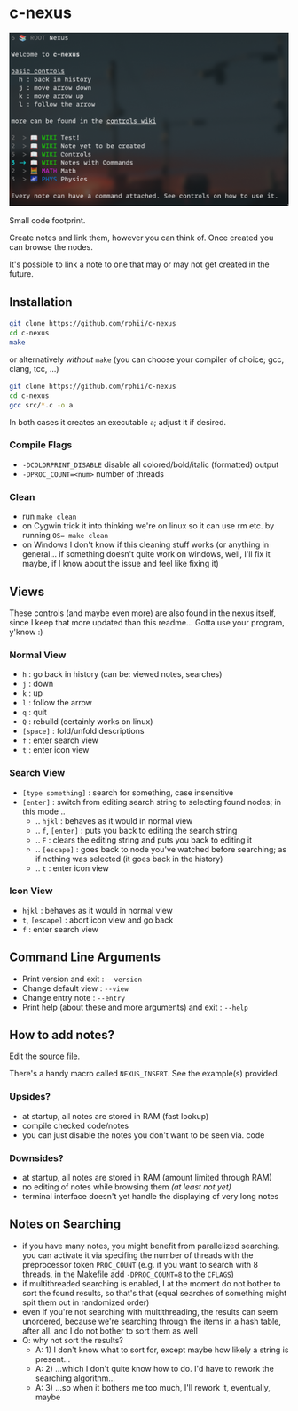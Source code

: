 # c-nexus

![alt text](images/start.png)

Small code footprint.

Create notes and link them, however you can think of. Once created you can browse the nodes.

It's possible to link a note to one that may or may not get created in the future.

## Installation

```sh
git clone https://github.com/rphii/c-nexus
cd c-nexus
make
```

or alternatively *without* `make` (you can choose your compiler of choice; gcc, clang, tcc, ...)

```sh
git clone https://github.com/rphii/c-nexus
cd c-nexus
gcc src/*.c -o a
```

In both cases it creates an executable `a`; adjust it if desired.

### Compile Flags

- `-DCOLORPRINT_DISABLE` disable all colored/bold/italic (formatted) output
- `-DPROC_COUNT=<num>` number of threads

### Clean

- run `make clean`
- on Cygwin trick it into thinking we're on linux so it can use rm etc. by running `OS= make clean`
- on Windows I don't know if this cleaning stuff works (or anything in general... if something
  doesn't quite work on windows, well, I'll fix it maybe, if I know about the issue and feel like
  fixing it)

## Views

These controls (and maybe even more) are also found in the nexus itself, since I keep that more
updated than this readme... Gotta use your program, y'know :)

### Normal View
- ``h`` : go back in history (can be: viewed notes, searches)
- ``j`` : down
- ``k`` : up
- ``l`` : follow the arrow
- ``q`` : quit
- ``Q`` : rebuild (certainly works on linux)
- ``[space]`` : fold/unfold descriptions
- ``f`` : enter search view
- ``t`` : enter icon view

### Search View
- ``[type something]`` : search for something, case insensitive
- ``[enter]`` : switch from editing search string to selecting found nodes; in this mode ..
    - .. `hjkl` : behaves as it would in normal view
    - .. `f`, `[enter]` : puts you back to editing the search string
    - .. `F` : clears the editing string and puts you back to editing it
    - .. `[escape]` : goes back to node you've watched before searching; as if nothing was
      selected (it goes back in the history)
    - .. ``t`` : enter icon view

### Icon View
- `hjkl` : behaves as it would in normal view
- ``t``, `[escape]` : abort icon view and go back
- ``f`` : enter search view

## Command Line Arguments

- Print version and exit : `--version`
- Change default view : `--view`
- Change entry note : `--entry`
- Print help (about these and more arguments) and exit : `--help`

## How to add notes?

Edit the [source file](src/content.c).

There's a handy macro called `NEXUS_INSERT`. See the example(s) provided.

### Upsides?
- at startup, all notes are stored in RAM (fast lookup)
- compile checked code/notes
- you can just disable the notes you don't want to be seen via. code

### Downsides?
- at startup, all notes are stored in RAM (amount limited through RAM)
- no editing of notes while browsing them _(at least not yet)_
- terminal interface doesn't yet handle the displaying of very long notes

## Notes on Searching
- if you have many notes, you might benefit from parallelized searching. you can activate it via
  specifing the number of threads with the preprocessor token `PROC_COUNT` (e.g. if you want to
  search with 8 threads, in the Makefile add `-DPROC_COUNT=8` to the `CFLAGS`)
- if multithreaded searching is enabled, I at the moment do not bother to sort the found results, so
  that's that (equal searches of something might spit them out in randomized order)
- even if you're not searching with multithreading, the results can seem unordered, because we're
  searching through the items in a hash table, after all. and I do not bother to sort them as well
- Q: why not sort the results?
    - A: 1) I don't know what to sort for, except maybe how likely a string is present...
    - A: 2) ...which I don't quite know how to do. I'd have to rework the searching algorithm...
    - A: 3) ...so when it bothers me too much, I'll rework it, eventually, maybe

